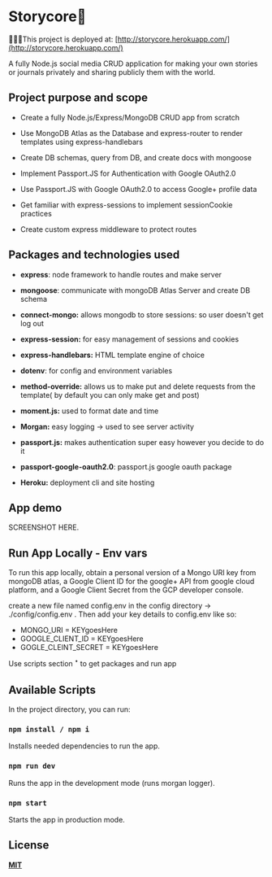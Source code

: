 # Storycore📜

🚀💪🏽This project is deployed at: [http://storycore.herokuapp.com/](http://storycore.herokuapp.com/)

A fully Node.js social media CRUD application for making your own stories or journals privately and sharing publicly them with the world.

## Project purpose and scope

-   Create a fully Node.js/Express/MongoDB CRUD app from scratch
    
-   Use MongoDB Atlas as the Database and express-router to render templates using express-handlebars
    
-   Create DB schemas, query from DB, and create docs with mongoose
    
-   Implement Passport.JS for Authentication with Google OAuth2.0
    
-   Use Passport.JS with Google OAuth2.0 to access Google+ profile data
    
-   Get familiar with express-sessions to implement sessionCookie practices
    
-   Create custom express middleware to protect routes
## **Packages and technologies used**

-   **express**: node framework to handle routes and make server
    
-   **mongoose**: communicate with mongoDB Atlas Server and create DB schema
    
-   **connect-mongo:** allows mongodb to store sessions: so user doesn't get log out
    
-   **express-session:** for easy management of sessions and cookies
    
-   **express-handlebars:** HTML template engine of choice
    
-   **dotenv**: for config and environment variables
    
-   **method-override:** allows us to make put and delete requests from the template( by default you can only make get and post)
    
-   **moment.js:** used to format date and time
    
-   **Morgan:** easy logging → used to see server activity
    
-   **passport.js:** makes authentication super easy however you decide to do it
    
-   **passport-google-oauth2.0**: passport.js google oauth package
    
-   **Heroku:** deployment cli and site hosting

## App demo 

SCREENSHOT HERE.

## **Run App Locally - Env vars**

  To run this app locally, obtain a personal version of a Mongo URI key from mongoDB atlas, a Google Client ID for the google+ API from google cloud platform, and a Google Client Secret from the GCP developer console. 
    
 create a new file named config.env in the config directory → ./config/config.env . Then add your key details to config.env like so:
    

-   MONGO_URI = KEYgoesHere
-   GOOGLE_CLIENT_ID = KEYgoesHere 
-   GOGLE_CLEINT_SECRET = KEYgoesHere
    

  Use scripts section ꜜ to get packages and run app

## **Available Scripts**

In the project directory, you can run:

### `npm install / npm i`

Installs needed dependencies to run the app.

### `npm run dev`

Runs the app in the development mode (runs morgan logger).


### `npm start`

Starts the app in production mode.

## **License**

**[MIT](https://choosealicense.com/licenses/mit/)**


